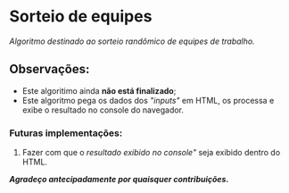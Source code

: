 # Sorteio de equipes

_Algoritmo destinado ao sorteio randômico de equipes de trabalho._

## Observações:
*   Este algoritimo ainda **não está finalizado**;
*   Este algoritmo pega os dados dos _"inputs"_ em HTML, os processa e exibe o resultado no console do navegador.

### Futuras implementações:
1.  Fazer com que o _resultado exibido no console"_ seja exibido dentro do HTML.

**_Agradeço antecipadamente por quaisquer contribuições._**